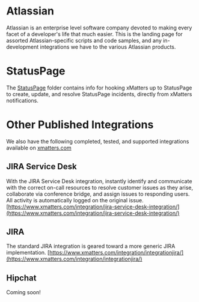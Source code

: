 # Atlassian
Atlassian is an enterprise level software company devoted to making every facet of a developer's life that much easier. This is the landing page for assorted Atlassian-specific scripts and code samples, and any in-development integrations we have to the various Atlassian products. 

# StatusPage
The [StatusPage](StatusPage) folder contains info for hooking xMatters up to StatusPage to create, update, and resolve StatusPage incidents, directly from xMatters notifications. 

# Other Published Integrations
We also have the following completed, tested, and supported integrations available on [xmatters.com](https://www.xmatters.com/integrations)

## JIRA Service Desk
With the JIRA Service Desk integration, instantly identify and communicate with the correct on-call resources to resolve customer issues as they arise, collaborate via conference bridge, and assign issues to responding users. All activity is automatically logged on the original issue.
[https://www.xmatters.com/integration/jira-service-desk-integration/](https://www.xmatters.com/integration/jira-service-desk-integration/)

## JIRA
The standard JIRA integration is geared toward a more generic JIRA implementation. 
[https://www.xmatters.com/integration/integrationjira/](https://www.xmatters.com/integration/integrationjira/)

## Hipchat
Coming soon!
